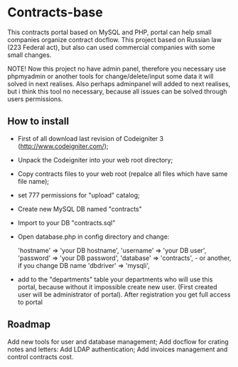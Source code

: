 # Contracts-base

  This contracts portal based on MySQL and PHP, portal can help small companies organize contract docflow. This project based on Russian law (223 Federal act), but also can used commercial companies with some small changes.

  NOTE! Now this project no have admin panel, therefore you necessary use phpmyadmin or another tools for change/delete/input some data it will solved in next realises.
  Also perhaps adminpanel will added to next realises, but i think this tool no necessary, because all issues can be solved through users permissions.

## How to install

 - First of all download last revision of Codeigniter 3 (http://www.codeigniter.com/);
 - Unpack the Codeigniter into your web root directory;
 - Copy contracts files to your web root (repalce all files which have same file name);
 - set 777 permissions for "upload" catalog;
 - Create new  MySQL  DB named "contracts"
 - Import to your DB "contracts.sql"
 - Open database.php in config directory and change:

    'hostname' => 'your DB hostname',
    'username' => 'your DB user',
    'password' => 'your DB password',
    'database' => 'contracts', - or another, if you change DB name
    'dbdriver' => 'mysqli',

 - add to the "departments" table your departments who will use this portal, because without it impossible create new user. (First created user will be administrator of portal).
After registration you get full access to portal

## Roadmap

 Add new tools for user and database management;
 Add docflow for crating notes and letters:
 Add LDAP authentication;
 Add invoices management and control contracts cost.
